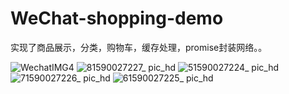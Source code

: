 # WeChat-shopping-demo
实现了商品展示，分类，购物车，缓存处理，promise封装网络。。

 ![WechatIMG4](https://user-images.githubusercontent.com/17757466/82535272-36258c80-9b79-11ea-9f15-938237f73a90.jpeg)          ![81590027227_ pic_hd](https://user-images.githubusercontent.com/17757466/82535254-31f96f00-9b79-11ea-8532-caf93091a37b.jpg)
 ![51590027224_ pic_hd](https://user-images.githubusercontent.com/17757466/82535262-33c33280-9b79-11ea-8ba9-0bac224bd096.jpg)
 ![71590027226_ pic_hd](https://user-images.githubusercontent.com/17757466/82535267-34f45f80-9b79-11ea-869f-39db2bbb44fc.jpg)
 ![61590027225_ pic_hd](https://user-images.githubusercontent.com/17757466/82535270-358cf600-9b79-11ea-85f3-98877e51f10c.jpg)


